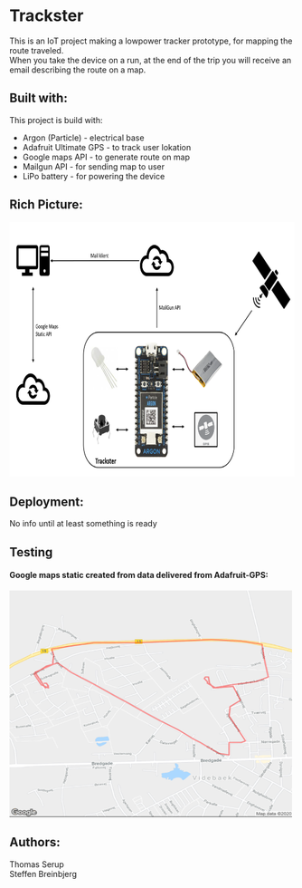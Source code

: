 # Trackster
This is an IoT project making a lowpower tracker prototype, for mapping the route traveled.  
When you take the device on a run, at the end of the trip you will receive an email describing the route on a map.  

## Built with:
This project is build with:
- Argon (Particle) - electrical base  
- Adafruit Ultimate GPS - to track user lokation  
- Google maps API - to generate route on map
- Mailgun API - for sending map to user 
- LiPo battery - for powering the device  

## Rich Picture:
<img src="Images/Richpicture.png" width="800" height="450">

## Deployment:
No info until at least something is ready

## Testing
#### Google maps static created from data delivered from Adafruit-GPS:
<img src="Images/maptest.png" width="500" height="400">

## Authors:
Thomas Serup  
Steffen Breinbjerg
